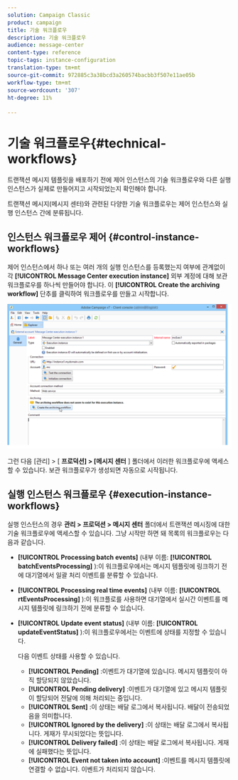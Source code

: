 ```yaml
---
solution: Campaign Classic
product: campaign
title: 기술 워크플로우
description: 기술 워크플로우
audience: message-center
content-type: reference
topic-tags: instance-configuration
translation-type: tm+mt
source-git-commit: 972885c3a38bcd3a260574bacbb3f507e11ae05b
workflow-type: tm+mt
source-wordcount: '307'
ht-degree: 11%

---
```



# 기술 워크플로우{#technical-workflows}

트랜잭션 메시지 템플릿을 배포하기 전에 제어 인스턴스의 기술 워크플로우와 다른 실행 인스턴스가 실제로 만들어지고 시작되었는지 확인해야 합니다.

트랜잭션 메시지(메시지 센터)와 관련된 다양한 기술 워크플로우는 제어 인스턴스와 실행 인스턴스 간에 분류됩니다.

## 인스턴스 워크플로우 제어 {#control-instance-workflows}

제어 인스턴스에서 하나 또는 여러 개의 실행 인스턴스를 등록했는지 여부에 관계없이 각 **[!UICONTROL Message Center execution instance]** 외부 계정에 대해 보관 워크플로우를 하나씩 만들어야 합니다. 이 **[!UICONTROL Create the archiving workflow]** 단추를 클릭하여 워크플로우를 만들고 시작합니다.

![](assets/messagecenter_archiving_002.png)

그런 다음 [관리] > [ **프로덕션] > [메시지 센터** ] 폴더에서 이러한 워크플로우에 액세스할 수 있습니다. 보관 워크플로우가 생성되면 자동으로 시작됩니다.

<!--**Minimal architecture**

Once the control and execution modules are installed on the same instance, you must create the archiving workflow using the deployment wizard. Click the **[!UICONTROL Create the archiving workflow]** button to create and start the workflow.

![](assets/messagecenter_archiving_001.png)-->

## 실행 인스턴스 워크플로우 {#execution-instance-workflows}

실행 인스턴스의 경우 **관리 > 프로덕션 > 메시지 센터** 폴더에서 트랜잭션 메시징에 대한 기술 워크플로우에 액세스할 수 있습니다. 그냥 시작만 하면 돼 목록의 워크플로우는 다음과 같습니다.

* **[!UICONTROL Processing batch events]** (내부 이름: **[!UICONTROL batchEventsProcessing]** ):이 워크플로우에서는 메시지 템플릿에 링크하기 전에 대기열에서 일괄 처리 이벤트를 분류할 수 있습니다.
* **[!UICONTROL Processing real time events]** (내부 이름: **[!UICONTROL rtEventsProcessing]** ):이 워크플로를 사용하면 대기열에서 실시간 이벤트를 메시지 템플릿에 링크하기 전에 분류할 수 있습니다.
* **[!UICONTROL Update event status]** (내부 이름: **[!UICONTROL updateEventStatus]** ):이 워크플로우에서는 이벤트에 상태를 지정할 수 있습니다.

   다음 이벤트 상태를 사용할 수 있습니다.

   * **[!UICONTROL Pending]** :이벤트가 대기열에 있습니다. 메시지 템플릿이 아직 할당되지 않았습니다.
   * **[!UICONTROL Pending delivery]** :이벤트가 대기열에 있고 메시지 템플릿이 할당되어 전달에 의해 처리되는 중입니다.
   * **[!UICONTROL Sent]** :이 상태는 배달 로그에서 복사됩니다. 배달이 전송되었음을 의미합니다.
   * **[!UICONTROL Ignored by the delivery]** :이 상태는 배달 로그에서 복사됩니다. 게재가 무시되었다는 뜻입니다.
   * **[!UICONTROL Delivery failed]** :이 상태는 배달 로그에서 복사됩니다. 게재에 실패했다는 뜻입니다.
   * **[!UICONTROL Event not taken into account]** :이벤트를 메시지 템플릿에 연결할 수 없습니다. 이벤트가 처리되지 않습니다.

